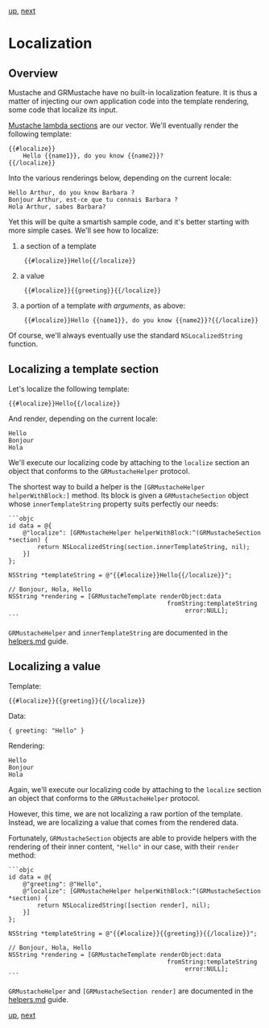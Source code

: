 [up](../../../../tree/master/Guides/sample_code), [next](../forking.md)

Localization
============

Overview
--------

Mustache and GRMustache have no built-in localization feature. It is thus a matter of injecting our own application code into the template rendering, some code that localize its input.

[Mustache lambda sections](../helpers.md) are our vector. We'll eventually render the following template:

    {{#localize}}
        Hello {{name1}}, do you know {{name2}}?
    {{/localize}}

Into the various renderings below, depending on the current locale:

    Hello Arthur, do you know Barbara ?
    Bonjour Arthur, est-ce que tu connais Barbara ?
    Hola Arthur, sabes Barbara?

Yet this will be quite a smartish sample code, and it's better starting with more simple cases. We'll see how to localize:

1. a section of a template
    
        {{#localize}}Hello{{/localize}}
    
2. a value
    
        {{#localize}}{{greeting}}{{/localize}}
    
3. a portion of a template *with arguments*, as above:
    
        {{#localize}}Hello {{name1}}, do you know {{name2}}?{{/localize}}

Of course, we'll always eventually use the standard `NSLocalizedString` function.

Localizing a template section
-----------------------------

Let's localize the following template:

    {{#localize}}Hello{{/localize}}

And render, depending on the current locale:

    Hello
    Bonjour
    Hola

We'll execute our localizing code by attaching to the `localize` section an object that conforms to the `GRMustacheHelper` protocol.

The shortest way to build a helper is the `[GRMustacheHelper helperWithBlock:]` method. Its block is given a `GRMustacheSection` object whose `innerTemplateString` property suits perfectly our needs:

    ```objc
    id data = @{
        @"localize": [GRMustacheHelper helperWithBlock:^(GRMustacheSection *section) {
            return NSLocalizedString(section.innerTemplateString, nil);
        }]
    };
    
    NSString *templateString = @"{{#localize}}Hello{{/localize}}";
    
    // Bonjour, Hola, Hello
    NSString *rendering = [GRMustacheTemplate renderObject:data
                                                fromString:templateString
                                                     error:NULL];
    ```

`GRMustacheHelper` and `innerTemplateString` are documented in the [helpers.md](../helpers.md) guide.


Localizing a value
------------------

Template:

    {{#localize}}{{greeting}}{{/localize}}

Data:

    { greeting: "Hello" }

Rendering:

    Hello
    Bonjour
    Hola

Again, we'll execute our localizing code by attaching to the `localize` section an object that conforms to the `GRMustacheHelper` protocol.

However, this time, we are not localizing a raw portion of the template. Instead, we are localizing a value that comes from the rendered data.

Fortunately, `GRMustacheSection` objects are able to provide helpers with the rendering of their inner content, `"Hello"` in our case, with their `render` method:

    ```objc
    id data = @{
        @"greeting": @"Hello",
        @"localize": [GRMustacheHelper helperWithBlock:^(GRMustacheSection *section) {
            return NSLocalizedString([section render], nil);
        }]
    };
    
    NSString *templateString = @"{{#localize}}{{greeting}}{{/localize}}";
    
    // Bonjour, Hola, Hello
    NSString *rendering = [GRMustacheTemplate renderObject:data
                                                fromString:templateString
                                                     error:NULL];
    ```

`GRMustacheHelper` and `[GRMustacheSection render]` are documented in the [helpers.md](../helpers.md) guide.


[up](../../../../tree/master/Guides/sample_code), [next](../forking.md)

